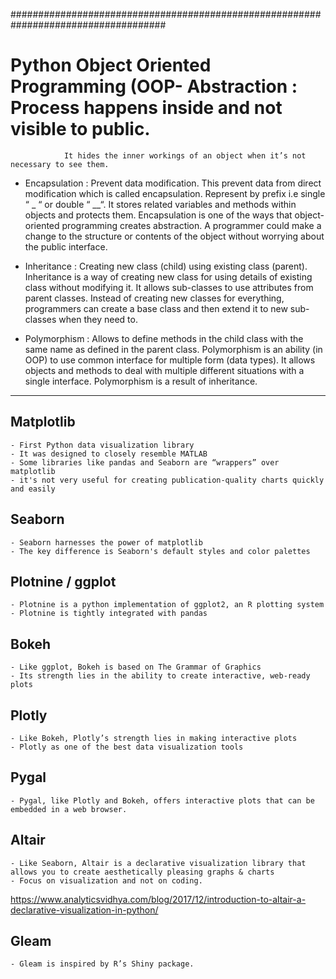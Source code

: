 ####################################################################################
# Python Object Oriented Programming (OOP- Abstraction : Process happens inside and not visible to public.
                It hides the inner workings of an object when it’s not necessary to see them.

- Encapsulation	: Prevent data modification.
                  This prevent data from direct modification which is called encapsulation. 
                  Represent by prefix i.e single “ _ “ or double “ __“. 
                  It stores related variables and methods within objects and protects them.
                  Encapsulation is one of the ways that object-oriented programming creates abstraction. 
                  A programmer could make a change to the structure or contents of the object without worrying about the public interface.

- Inheritance :	Creating new class (child) using existing class (parent). 
                Inheritance is a way of creating new class for using details of existing class without modifying it. 
                It allows sub-classes to use attributes from parent classes. 
                Instead of creating new classes for everything, programmers can create a base class and then extend it to new sub-classes when they need to.

- Polymorphism :	Allows to define methods in the child class with the same name as defined in the parent class.
                  Polymorphism is an ability (in OOP) to use common interface for multiple form (data types).
                  It allows objects and methods to deal with multiple different situations with a single interface. 
                  Polymorphism is a result of inheritance.

---------------------------------------------------------------------------------------------------------


## Matplotlib
	- First Python data visualization library
	- It was designed to closely resemble MATLAB
 	- Some libraries like pandas and Seaborn are “wrappers” over matplotlib
  	- it's not very useful for creating publication-quality charts quickly and easily

 
## Seaborn 
	- Seaborn harnesses the power of matplotlib
 	- The key difference is Seaborn's default styles and color palettes



## Plotnine / ggplot
	- Plotnine is a python implementation of ggplot2, an R plotting system
 	- Plotnine is tightly integrated with pandas


## Bokeh
	- Like ggplot, Bokeh is based on The Grammar of Graphics
 	- Its strength lies in the ability to create interactive, web-ready plots


## Plotly
	- Like Bokeh, Plotly’s strength lies in making interactive plots
 	- Plotly as one of the best data visualization tools


## Pygal
	- Pygal, like Plotly and Bokeh, offers interactive plots that can be embedded in a web browser. 
    

## Altair
	- Like Seaborn, Altair is a declarative visualization library that allows you to create aesthetically pleasing graphs & charts
	- Focus on visualization and not on coding. 
      
https://www.analyticsvidhya.com/blog/2017/12/introduction-to-altair-a-declarative-visualization-in-python/


## Gleam
	- Gleam is inspired by R’s Shiny package.

 
    
## 
